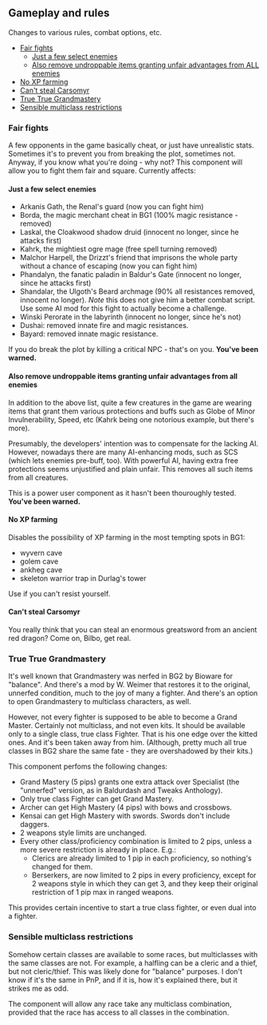 ## Gameplay and rules

Changes to various rules, combat options, etc.

- [Fair fights](#fair-fights)
  - [Just a few select enemies](#just-a-few-select-enemies)
  - [Also remove undroppable items granting unfair advantages from ALL enemies](#also-remove-undroppable-items-granting-unfair-advantages-from-all-enemies)
- [No XP farming](#no-xp-farming)
- [Can't steal Carsomyr](#cant-steal-carsomyr)
- [True True Grandmastery](#true-true-grandmastery)
- [Sensible multiclass restrictions](#sensible-multiclass-restrictions)

### Fair fights
A few opponents in the game basically cheat, or just have unrealistic stats. Sometimes it's to prevent you from breaking the plot, sometimes not. Anyway, if you know what you're doing - why not? This component will allow you to fight them fair and square. Currently affects:

#### Just a few select enemies
- Arkanis Gath, the Renal's guard (now you can fight him)
- Borda, the magic merchant cheat in BG1 (100% magic resistance - removed)
- Laskal, the Cloakwood shadow druid (innocent no longer, since he attacks first)
- Kahrk, the mightiest ogre mage (free spell turning removed)
- Malchor Harpell, the Drizzt's friend that imprisons the whole party without a chance of escaping (now you can fight him)
- Phandalyn, the fanatic paladin in Baldur's Gate (innocent no longer, since he attacks first)
- Shandalar, the Ulgoth's Beard archmage (90% all resistances removed, innocent no longer). *Note* this does not give him a better combat script. Use some AI mod for this fight to actually become a challenge.
- Winski Perorate in the labyrinth (innocent no longer, since he's not)
- Dushai: removed innate fire and magic resistances.
- Bayard: removed innate magic resistance.

If you do break the plot by killing a critical NPC - that's on you. **You've been warned.**

#### Also remove undroppable items granting unfair advantages from all enemies

In addition to the above list, quite a few creatures in the game are wearing items that grant them various protections and buffs such as Globe of Minor Invulnerability, Speed, etc (Kahrk being one notorious example, but there's more).

Presumably, the developers' intention was to compensate for the lacking AI. However, nowadays there are many AI-enhancing mods, such as SCS (which lets enemies pre-buff, too). With powerful AI, having extra free protections seems unjustified and plain unfair. This removes all such items from all creatures.

This is a power user component as it hasn't been thouroughly tested. **You've been warned.**

#### No XP farming
Disables the possibility of XP farming in the most tempting spots in BG1:
- wyvern cave
- golem cave
- ankheg cave
- skeleton warrior trap in Durlag's tower

Use if you can't resist yourself.

#### Can't steal Carsomyr
You really think that you can steal an enormous greatsword from an ancient red dragon? Come on, Bilbo, get real.

### True True Grandmastery
It's well known that Grandmastery was nerfed in BG2 by Bioware for "balance". And there's a mod by W. Weimer that restores it to the original, unnerfed condition, much to the joy of many a fighter. And there's an option to open Grandmastery to multiclass characters, as well.

However, not every fighter is supposed to be able to become a Grand Master. Certainly not multiclass, and not even kits. It should be available only to a single class, true class Fighter. That is his one edge over the kitted ones. And it's been taken away from him. (Although, pretty much all true classes in BG2 share the same fate - they are overshadowed by their kits.)

This component perfoms the following changes:
- Grand Mastery (5 pips) grants one extra attack over Specialist (the "unnerfed" version, as in Baldurdash and Tweaks Anthology).
- Only true class Fighter can get Grand Mastery.
- Archer can get High Mastery (4 pips) with bows and crossbows.
- Kensai can get High Mastery with swords. Swords don't include daggers.
- 2 weapons style limits are unchanged.
- Every other class/proficiency combination is limited to 2 pips, unless a more severe restriction is already in place. E.g.:
  - Clerics are already limited to 1 pip in each proficiency, so nothing's changed for them.
  - Berserkers, are now limited to 2 pips in every proficiency, except for 2 weapons style in which they can get 3, and they keep their original restriction of 1 pip max in ranged weapons.

This provides certain incentive to start a true class fighter, or even dual into a fighter.

### Sensible multiclass restrictions
Somehow certain classes are available to some races, but multiclasses with the same classes are not. For example, a halfling can be a cleric and a thief, but not cleric/thief. This was likely done for "balance" purposes. I don't know if it's the same in PnP, and if it is, how it's explained there, but it strikes me as odd.

The component will allow any race take any multiclass combination, provided that the race has access to all classes in the combination.
